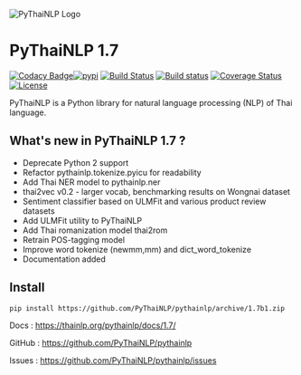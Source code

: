 ![PyThaiNLP Logo](https://avatars0.githubusercontent.com/u/32934255?s=200&v=4)

# PyThaiNLP 1.7

[![Codacy Badge](https://api.codacy.com/project/badge/Grade/cb946260c87a4cc5905ca608704406f7)](https://www.codacy.com/app/pythainlp/pythainlp_2?utm_source=github.com&amp;utm_medium=referral&amp;utm_content=PyThaiNLP/pythainlp&amp;utm_campaign=Badge_Grade)[![pypi](https://img.shields.io/pypi/v/pythainlp.svg)](https://pypi.python.org/pypi/pythainlp)
[![Build Status](https://travis-ci.org/PyThaiNLP/pythainlp.svg?branch=develop)](https://travis-ci.org/PyThaiNLP/pythainlp)
[![Build status](https://ci.appveyor.com/api/projects/status/9g3mfcwchi8em40x?svg=true)](https://ci.appveyor.com/project/wannaphongcom/pythainlp-9y1ch)
[![Coverage Status](https://coveralls.io/repos/github/PyThaiNLP/pythainlp/badge.svg?branch=dev)](https://coveralls.io/github/PyThaiNLP/pythainlp?branch=dev)
[![License](https://img.shields.io/badge/License-Apache%202.0-blue.svg)](https://opensource.org/licenses/Apache-2.0)



PyThaiNLP is a Python library for natural language processing (NLP) of Thai language.

## What's new in PyThaiNLP 1.7 ?

- Deprecate Python 2 support
- Refactor pythainlp.tokenize.pyicu for readability
- Add Thai NER model to pythainlp.ner
- thai2vec v0.2 - larger vocab, benchmarking results on Wongnai dataset
- Sentiment classifier based on ULMFit and various product review datasets
- Add ULMFit utility to PyThaiNLP
- Add Thai romanization model thai2rom
- Retrain POS-tagging model
- Improve word tokenize (newmm,mm) and dict_word_tokenize
- Documentation added

## Install

```
pip install https://github.com/PyThaiNLP/pythainlp/archive/1.7b1.zip
```



Docs : https://thainlp.org/pythainlp/docs/1.7/ 

GitHub : https://github.com/PyThaiNLP/pythainlp

Issues : https://github.com/PyThaiNLP/pythainlp/issues

